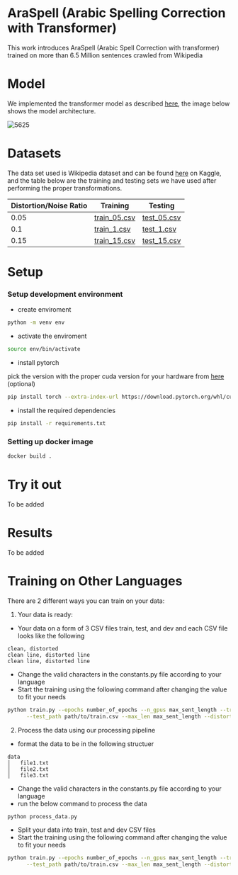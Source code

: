 # AraSpell (Arabic Spelling Correction with Transformer) 
This work introduces AraSpell (Arabic Spell Correction with transformer) trained on more than 6.5 Million sentences crawled from Wikipedia

# Model 
We implemented the transformer model as described [here](https://arxiv.org/abs/1706.03762?context=cs), the image below shows the model architecture.

![5625](https://user-images.githubusercontent.com/61272193/183622776-894b3701-6ab3-4749-80c3-013638fb69ac.jpg)

# Datasets
The data set used is Wikipedia dataset and can be found [here](https://www.kaggle.com/datasets/z3rocool/arabic-wikipedia-dump-2021) on Kaggle, and the table below are the training and testing sets we have used after performing the proper transformations.

| Distortion/Noise Ratio      | Training | Testing |
| ----------- | ----------- | ----------- |
| 0.05      | [train_05.csv](https://drive.google.com/file/d/1-3msyooepqJOFbsaEkK0r7wyquxfJvfP/view?usp=sharing)       | [test_05.csv](https://drive.google.com/file/d/1rATupv9LL6dSkdXwJd_-JbMLonMPLL5p/view?usp=sharing) |
| 0.1   | [train_1.csv]()        | [test_1.csv]() |
| 0.15   | [train_15.csv]()        | [test_15.csv]() |

# Setup
### Setup development environment
* create enviroment 
```bash
python -m venv env
```
* activate the enviroment
```bash
source env/bin/activate
```
* install pytorch

pick the version with the proper cuda version for your hardware from [here](https://pytorch.org/) (optional)
```bash
pip install torch --extra-index-url https://download.pytorch.org/whl/cu116
```
* install the required dependencies
```bash
pip install -r requirements.txt
```
### Setting up docker image
```bash
docker build . 
```

# Try it out
To be added

# Results
To be added

# Training on Other Languages

There are 2 different ways you can train on your data:
1. Your data is ready: 
 * Your data on a form of 3 CSV files train, test, and dev and each CSV file looks like the following
```
clean, distorted
clean line, distorted line 
clean line, distorted line
```
* Change the valid characters in the constants.py file according to your language
* Start the training using the following command after changing the value to fit your needs
```bash
python train.py --epochs number_of_epochs --n_gpus max_sent_length --train_path path/to/train.csv \
      --test_path path/to/train.csv --max_len max_sent_length --distortion_ratio distortion_ratio
```
2. Process the data using our processing pipeline
* format the data to be in the following structuer
```
data
│   file1.txt
│   file2.txt
│   file3.txt
```
* Change the valid characters in the constants.py file according to your language
* run the below command to process the data
```bash
python process_data.py
```
* Split your data into train, test and dev CSV files
* Start the training using the following command after changing the value to fit your needs
```bash
python train.py --epochs number_of_epochs --n_gpus max_sent_length --train_path path/to/train.csv \
      --test_path path/to/train.csv --max_len max_sent_length --distortion_ratio distortion_ratio
```
